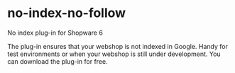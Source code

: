 # no-index-no-follow
No index plug-in for Shopware 6

The plug-in ensures that your webshop is not indexed in Google. Handy for test environments or when your webshop is still under development. You can download the plug-in for free.
